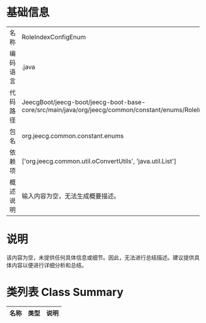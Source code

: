 # 基础信息

|      |      |
|------|------|
| 名称 | RoleIndexConfigEnum |
| 编码语言 | .java |
| 代码路径 | JeecgBoot/jeecg-boot/jeecg-boot-base-core/src/main/java/org/jeecg/common/constant/enums/RoleIndexConfigEnum.java |
| 包名 | org.jeecg.common.constant.enums |
| 依赖项 | ['org.jeecg.common.util.oConvertUtils', 'java.util.List'] |
| 概述说明 | 输入内容为空，无法生成概要描述。 |

# 说明

该内容为空，未提供任何具体信息或细节。因此，无法进行总结描述。建议提供具体内容以便进行详细分析和总结。

# 类列表 Class Summary

| 名称   | 类型  | 说明 |
|-------|------|-------------|




